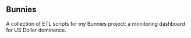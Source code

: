 ## Bunnies

A collection of ETL scripts for my Bunnies project: a monitoring dashboard for US Dollar dominance.
